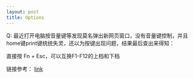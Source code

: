 ```yaml
---
layout: post
title: Options
---
```


Q: 最近打开电脑按音量键等发现莫名弹出新网页窗口，没有音量键控制，并且home键print键统统失灵，还以为按键出现问题，结果最后查出来得知：

直接按 Fn + Esc，可以互换F1-F12的上档和下档

链接参考：
[link](https://www.dell.com/community/%E7%81%B5%E8%B6%8A%E5%8F%B0%E5%BC%8F%E6%9C%BA/%E5%85%B3%E4%BA%8Efn%E5%8A%9F%E8%83%BD%E9%94%AE%E7%9A%84%E9%97%AE%E9%A2%98/td-p/7393223)


